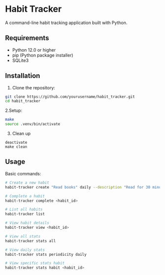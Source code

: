 # Habit Tracker
A command-line habit tracking application built with Python.

## Requirements
- Python 12.0 or higher
- pip (Python package installer)
- SQLite3

## Installation
1. Clone the repository:
```bash
git clone https://github.com/yourusername/habit_tracker.git
cd habit_tracker
```
2.Setup:
```bash
make
source .venv/bin/activate
```
3. Clean up
```
deactivate
make clean
```

## Usage
Basic commands:
```bash
# Create a new habit
habit-tracker create "Read books" daily --description "Read for 30 minutes"

# Complete a habit
habit-tracker complete <habit_id>

# List all habits
habit-tracker list

# View habit details
habit-tracker view <habit_id>

# View all stats
habit-tracker stats all

# View daily stats
habit-tracker stats periodicity daily

# View specific stats habit
habit-tracker stats habit <habit_id>
```



